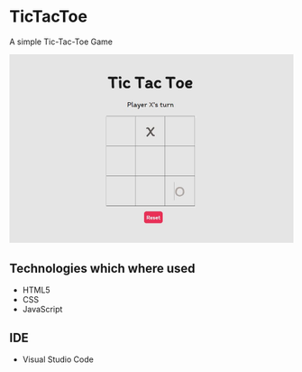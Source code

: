 # TicTacToe
A simple Tic-Tac-Toe Game

<img src="./Game.JPG">


## Technologies which where used
- HTML5
- CSS
- JavaScript

## IDE
- Visual Studio Code
